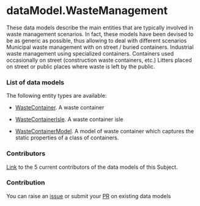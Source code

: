 # dataModel.WasteManagement
These data models describe the main entities that are typically involved in waste management scenarios. In fact, these models have been devised to be as generic as possible, thus allowing to deal with different scenarios Municipal waste management with on street / buried containers. Industrial waste management using specialized containers. Containers used occasionally on street (construction waste containers, etc.) Litters placed on street or public places where waste is left by the public.

### List of data models

The following entity types are available:
- [WasteContainer](https://github.com/smart-data-models/dataModel.WasteManagement/blob/master/WasteContainer/README.md). A waste container

- [WasteContainerIsle](https://github.com/smart-data-models/dataModel.WasteManagement/blob/master/WasteContainerIsle/README.md). A waste container isle

- [WasteContainerModel](https://github.com/smart-data-models/dataModel.WasteManagement/blob/master/WasteContainerModel/README.md). A model of waste container which captures the static properties of a class of containers.



### Contributors
[Link](https://github.com/smart-data-models/dataModel.WasteManagement/blob/master/CONTRIBUTORS.yaml) to the 5 current contributors of the data models of this Subject.


### Contribution
You can raise an [issue](https://github.com/smart-data-models/dataModel.WasteManagement/issues) or submit your [PR](https://github.com/smart-data-models/dataModel.WasteManagement/pulls) on existing data models


